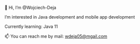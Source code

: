 👋 Hi, I’m @Wojciech-Deja

I’m interested in Java development and mobile app development

Currently learning: Java 11

📫 You can reach me by mail: wdeja05@mgail.com

<!---
Wojciech-Deja/Wojciech-Deja is a ✨ special ✨ repository because its `README.md` (this file) appears on your GitHub profile.
You can click the Preview link to take a look at your changes.
--->
